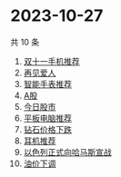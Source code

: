 # 2023-10-27

共 10 条

<!-- BEGIN -->
<!-- 最后更新时间 Fri Oct 27 2023 09:41:37 GMT+0800 (China Standard Time) -->

1. [双十一手机推荐](https://www.zhihu.com/search?q=双十一手机推荐)
1. [再见爱人](https://www.zhihu.com/search?q=再见爱人)
1. [智能手表推荐](https://www.zhihu.com/search?q=智能手表推荐)
1. [A股](https://www.zhihu.com/search?q=A股)
1. [今日股市](https://www.zhihu.com/search?q=今日股市)
1. [平板电脑推荐](https://www.zhihu.com/search?q=平板电脑推荐)
1. [钻石价格下跌](https://www.zhihu.com/search?q=钻石价格下跌)
1. [耳机推荐](https://www.zhihu.com/search?q=耳机推荐)
1. [以色列正式向哈马斯宣战](https://www.zhihu.com/search?q=以色列正式向哈马斯宣战)
1. [油价下调](https://www.zhihu.com/search?q=油价下调)

<!-- END -->
